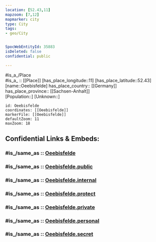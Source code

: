 ```yaml
---
location: [52.43,11] 
mapzoom: [7,12] 
mapmarker: city 
type: City
tags:
- geo/City


SpocWebEntityId: 35883
isDeleted: false
confidential: public

---
```

#is_a_/Place  
#is_a_ :: [[Place]] 
[has_place_longitude::11] 
[has_place_latitude::52.43] 
[name::Oeebisfelde] 
has_place_country:: [[Germany]]  
has_place_province:: [[Sachsen-Anhalt]]  
[Population::] 
[Unknown::] 


```leaflet
id: Oeebisfelde
coordinates: [[Oeebisfelde]] 
markerFile: [[Oeebisfelde]] 
defaultZoom: 11 
maxZoom: 18
```


## Confidential Links & Embeds: 

### #is_/same_as :: [Oeebisfelde](/_Standards/Earth/Continent/Europe/Europe~Central/Germany/Germany~East/Sachsen-Anhalt/counties~SA/Börde/cities~Börde/Oebisfelde-Weferlingen/City/Oeebisfelde.md) 

### #is_/same_as :: [Oeebisfelde.public](/_public/Earth/Continent/Europe/Europe~Central/Germany/Germany~East/Sachsen-Anhalt/counties~SA/Börde/cities~Börde/Oebisfelde-Weferlingen/City/Oeebisfelde.public.md) 

### #is_/same_as :: [Oeebisfelde.internal](/_internal/Earth/Continent/Europe/Europe~Central/Germany/Germany~East/Sachsen-Anhalt/counties~SA/Börde/cities~Börde/Oebisfelde-Weferlingen/City/Oeebisfelde.internal.md) 

### #is_/same_as :: [Oeebisfelde.protect](/_protect/Earth/Continent/Europe/Europe~Central/Germany/Germany~East/Sachsen-Anhalt/counties~SA/Börde/cities~Börde/Oebisfelde-Weferlingen/City/Oeebisfelde.protect.md) 

### #is_/same_as :: [Oeebisfelde.private](/_private/Earth/Continent/Europe/Europe~Central/Germany/Germany~East/Sachsen-Anhalt/counties~SA/Börde/cities~Börde/Oebisfelde-Weferlingen/City/Oeebisfelde.private.md) 

### #is_/same_as :: [Oeebisfelde.personal](/_personal/Earth/Continent/Europe/Europe~Central/Germany/Germany~East/Sachsen-Anhalt/counties~SA/Börde/cities~Börde/Oebisfelde-Weferlingen/City/Oeebisfelde.personal.md) 

### #is_/same_as :: [Oeebisfelde.secret](/_secret/Earth/Continent/Europe/Europe~Central/Germany/Germany~East/Sachsen-Anhalt/counties~SA/Börde/cities~Börde/Oebisfelde-Weferlingen/City/Oeebisfelde.secret.md)

